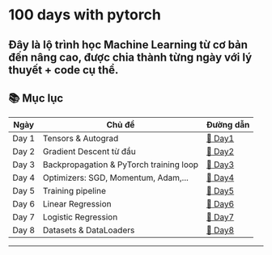 # 100 days with pytorch


Đây là lộ trình học Machine Learning từ cơ bản đến nâng cao, được chia thành từng ngày với lý thuyết + code cụ thể. 
---

## 📚 Mục lục

| Ngày | Chủ đề | Đường dẫn |
|------|--------|-----------|
| Day 1 | Tensors & Autograd | [🔗 Day1](./Day1) |
| Day 2 | Gradient Descent từ đầu | [🔗 Day2](./Day2) |
| Day 3 | Backpropagation & PyTorch training loop | [🔗 Day3](./Day3) |
| Day 4 | Optimizers: SGD, Momentum, Adam,... | [🔗 Day4](./Day4) |
| Day 5 | Training pipeline | [🔗 Day5](./Day5) |
| Day 6 | Linear Regression | [🔗 Day6](./Day6) |
| Day 7 | Logistic Regression | [🔗 Day7](./Day7) |
| Day 8 | Datasets & DataLoaders | [🔗 Day8](./Day8) |

---



